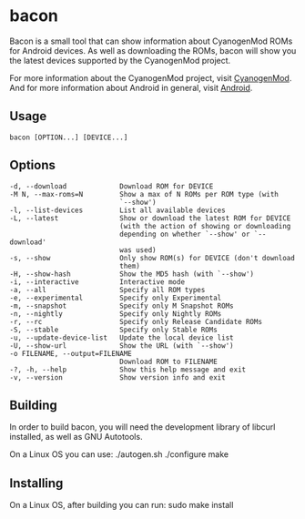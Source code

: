 bacon
=====
Bacon is a small tool that can show information about CyanogenMod ROMs for
Android devices. As well as downloading the ROMs, bacon will show you the
latest devices supported by the CyanogenMod project.

For more information about the CyanogenMod project, visit [CyanogenMod](http://www.cyanogenmod.org/).
And for more information about Android in general, visit [Android](http://www.android.com/).

Usage
-----
    bacon [OPTION...] [DEVICE...]

Options
-------
    -d, --download             Download ROM for DEVICE
    -M N, --max-roms=N         Show a max of N ROMs per ROM type (with
                               `--show')
    -l, --list-devices         List all available devices
    -L, --latest               Show or download the latest ROM for DEVICE
                               (with the action of showing or downloading
                               depending on whether `--show' or `--download'
                               was used)
    -s, --show                 Only show ROM(s) for DEVICE (don't download
                               them)
    -H, --show-hash            Show the MD5 hash (with `--show')
    -i, --interactive          Interactive mode
    -a, --all                  Specify all ROM types
    -e, --experimental         Specify only Experimental
    -m, --snapshot             Specify only M Snapshot ROMs
    -n, --nightly              Specify only Nightly ROMs
    -r, --rc                   Specify only Release Candidate ROMs
    -S, --stable               Specify only Stable ROMs
    -u, --update-device-list   Update the local device list
    -U, --show-url             Show the URL (with `--show')
    -o FILENAME, --output=FILENAME
                               Download ROM to FILENAME
    -?, -h, --help             Show this help message and exit
    -v, --version              Show version info and exit

Building
--------
In order to build bacon, you will need the development library of libcurl
installed, as well as GNU Autotools.

On a Linux OS you can use:
    ./autogen.sh
    ./configure
    make

Installing
----------
On a Linux OS, after building you can run:
    sudo make install
